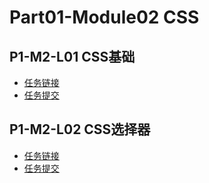 # Part01-Module02 CSS
## P1-M2-L01 CSS基础
- [任务链接](https://www.zybuluo.com/Simpleaaa/note/1618500)
- [任务提交](./L-01.md)

## P1-M2-L02 CSS选择器
- [任务链接](https://www.zybuluo.com/Simpleaaa/note/1618523)
- [任务提交](./L-02.md)